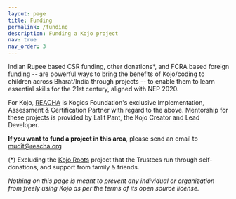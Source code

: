 ```yaml
---
layout: page
title: Funding
permalink: /funding
description: Funding a Kojo project
nav: true
nav_order: 3
---
```


Indian Rupee based CSR funding, other donations*, and FCRA based foreign funding -- are powerful ways to bring the benefits of Kojo/coding to children across Bharat/India through projects -- to enable them to learn essential skills for the 21st century, aligned with NEP 2020.

For Kojo, [REACHA](https://www.reacha.org) is Kogics Foundation's exclusive Implementation, Assessment & Certification Partner with regard to the above. Mentorship for these projects is provided by Lalit Pant, the Kojo Creator and Lead Developer.

**If you want to fund a project in this area**, please send an email to mudit@reacha.org

(*) Excluding the [Kojo Roots](https://www.kogics.net/projects/01_kojo-roots/) project that the Trustees run through self-donations, and support from family & friends.

*Nothing on this page is meant to prevent any individual or organization from freely using Kojo as per the terms of its open source license.*
